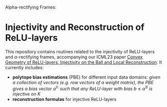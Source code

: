 Alpha-rectifying Frames:
# Injectivity and Reconstruction of ReLU-layers

This repository contains routines related to the injectivity of ReLU-layers and $\alpha$-rectifying frames, accompanying our ICML23 paper [Convex Geometry of ReLU-layers, Injectivity on the Ball and Local Reconstruction](http://arxiv.org/abs/2307.09672). It currently includes:

- **polytope bias estimations** (PBE) for different input data domains:
  _given a collection of vectors (e.g. row vectors of a weight matrix), the PBE gives a bias vector_ $\alpha^\mathbb{K}$ _such that any ReLU-layer with bias_ $b\leq\alpha^\mathbb{B}$ _is injective on_ $K$
- **reconstruction formulas** for injective ReLU-layers
